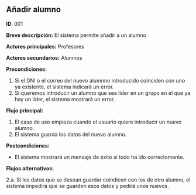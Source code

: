 ## Añadir alumno
**ID**: 001

**Breve descripción:** El sistema permite añadir a un alumno

**Actores principales:** Profesores

**Actores secundarios:** Alumnos

**Precondiciones:**
1. Si el DNI o el correo del nuevo alumnno introducido coinciden con uno ya existente, el sistema indicará un error.
2. Si queremos introducir un alumno que sea lider en un grupo en el que ya hay un lider, el sistema mostrará un error.

**Flujo principal:**
1. El caso de uso empieza cuando el usuario quiere introducir un nuevo alumno.
2. El sistema guarda los datos del nuevo alumno.

**Postcondiciones:**
* El sistema mostrará un mensaje de éxito si todo ha ido correctamente.

**Flujos alternativos:**  

  2.a. Si los datos que se desean guardar coindicen con los de otro alumno, el sistema impedirá que se guarden esos datos y pedirá unos nuevos.



